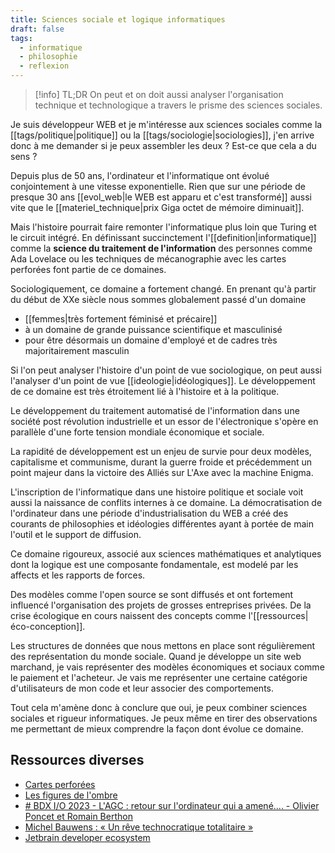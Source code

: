 ```yaml
---
title: Sciences sociale et logique informatiques
draft: false
tags:
  - informatique
  - philosophie
  - reflexion
---
```


> [!info] TL;DR
> On peut et on doit aussi analyser l'organisation technique et technologique a travers le prisme des sciences sociales.

Je suis développeur WEB et je m'intéresse aux sciences sociales comme la [[tags/politique|politique]] ou la [[tags/sociologie|sociologies]], j'en arrive donc à me demander si je peux assembler les deux ? Est-ce que cela a du sens ?

Depuis plus de 50 ans, l'ordinateur et l'informatique ont évolué conjointement à une vitesse exponentielle. Rien que sur une période de presque 30 ans [[evol_web|le WEB est apparu et c'est transformé]] aussi vite que le [[materiel_technique|prix  Giga octet de mémoire diminuait]].

Mais l'histoire pourrait faire remonter l'informatique plus loin que Turing et le circuit intégré. En définissant succinctement l'[[definition|informatique]] comme la **science du traitement de l'information** des personnes comme Ada Lovelace ou les techniques de mécanographie avec les cartes perforées font partie de ce domaines.

Sociologiquement, ce domaine a fortement changé. En prenant qu'à partir du début de XXe siècle nous sommes globalement passé d'un domaine

- [[femmes|très fortement féminisé et précaire]]
- à un domaine de grande puissance scientifique et masculinisé
- pour être désormais un domaine d'employé et de cadres très majoritairement masculin

Si l'on peut analyser l'histoire d'un point de vue sociologique, on peut aussi l'analyser d'un point de vue [[ideologie|idéologiques]]. Le développement de ce domaine est très étroitement lié à l'histoire et à la politique.

Le développement du traitement automatisé de l'information dans une société post révolution industrielle et un essor de l'électronique s'opère en parallèle d'une forte tension mondiale économique et sociale.

La rapidité de développement est un enjeu de survie pour deux modèles, capitalisme et communisme, durant la guerre froide et précédemment un point majeur dans la victoire des Alliés sur L'Axe avec la machine Enigma.

L'inscription de l'informatique dans une histoire politique et sociale voit aussi la naissance de conflits internes à ce domaine. La démocratisation de l'ordinateur dans une période d'industrialisation du WEB a créé des courants de philosophies et idéologies différentes ayant à portée de main l'outil et le support de diffusion.

Ce domaine rigoureux, associé aux sciences mathématiques et analytiques dont la logique est une composante fondamentale, est modelé par les affects et les rapports de forces.

Des modèles comme l'open source se sont diffusés et ont fortement influencé l'organisation des projets de grosses entreprises privées. De la crise écologique en cours naissent des concepts comme l'[[ressources|éco-conception]].

Les structures de données que nous mettons en place sont régulièrement des représentation du monde sociale. Quand je développe un site web marchand, je vais représenter des modèles économiques et sociaux comme le paiement et l'acheteur. Je vais me représenter une certaine catégorie d'utilisateurs de mon code et leur associer des comportements.

Tout cela m'amène donc à conclure que oui, je peux combiner sciences sociales et rigueur informatiques. Je peux même en tirer des observations me permettant de mieux comprendre la façon dont évolue ce domaine.

## Ressources diverses

- [Cartes perforées](https://www.france-ioi.org/algo/task.php?idChapter=232&iOrder=0&idCourse=907&idTask=907&bPrintable=1)
- [Les figures de l'ombre](https://www.allocine.fr/film/fichefilm_gen_cfilm=219070.html)
- [# BDX I/O 2023 - L'AGC : retour sur l'ordinateur qui a amené.... - Olivier Poncet et Romain Berthon](https://www.youtube.com/watch?v=y--tOhotacc&list=PLUJzERpatfsVMOzcD4ZpsOvrZzQW-5O1F&index=4)
- [Michel Bauwens : « Un rêve technocratique totalitaire »](https://www.lemonde.fr/economie/article/2016/04/18/michel-bauwens-un-reve-technocratique-totalitaire_4904154_3234.html)
- [Jetbrain developer ecosystem](https://www.jetbrains.com/lp/devecosystem-2023/demographics/)
